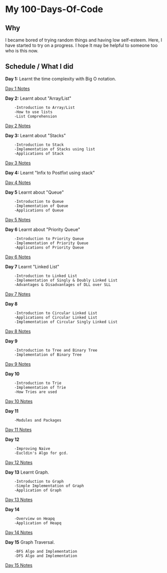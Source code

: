 # My 100-Days-Of-Code

## Why 
I became bored of trying random  things and having low self-esteem. Here, I have started to try on a progress. I hope It may be helpful to someone too who is this now. 

## Schedule / What I did

**Day 1:** Learnt the time complexity with Big O notation.

[Day 1 Notes](https://github.com/PrinceofChum/100-Days-Of-Code/blob/main/Day%2001/Day%201%20notes.pdf)

**Day 2:** Learnt about "Array/List"

        -Introduction to Array/List
        -How to use lists
        -List Comprehension

[Day 2 Notes](https://github.com/PrinceofChum/100-Days-Of-Code/blob/main/Day%2002/Day%202%20Notes%20-%20Array-List.pdf)

**Day 3:** Learnt about "Stacks"

        -Introduction to Stack
        -Implementation of Stacks using list
        -Applications of Stack
        
[Day 3 Notes](https://github.com/PrinceofChum/100-Days-Of-Code/blob/main/Day%2003/2020.12.27%20-%20Doc%20Scanner.pdf)

**Day 4:** Learnt "Infix to Postfixt using stack"

[Day 4 Notes](https://github.com/PrinceofChum/100-Days-Of-Code/blob/main/Day%2004/Day%204%20notes.pdf)

**Day 5** Learnt about "Queue"
        
        -Introduction to Queue
        -Implementation of Queue
        -Applications of Queue
        
 [Day 5 Notes](https://github.com/PrinceofChum/100-Days-Of-Code/blob/main/Day%2005/Day%205%20Notes.pdf)
 
 **Day 6** Learnt about "Priority Queue"
       
        -Introduction to Priority Queue
        -Implementation of Priority Queue
        -Applications of Priority Queue
        
 [Day 6 Notes](https://github.com/PrinceofChum/100-Days-Of-Code/blob/main/Day%2006/Day%206%20Notes.pdf)
 
 **Day 7** Learnt "Linked List"
 
        -Introduction to Linked List
        -Implementation of Singly & Doubly Linked List
        -Advantages & Disadvantages of DLL over SLL
        
[Day 7 Notes](https://github.com/PrinceofChum/100-Days-Of-Code/blob/main/Day%2007/Day%207%20Notes.pdf)

**Day 8**

        -Introduction to Circular Linked List
        -Applications of Circular Linked List
        -Implementation of Circular Singly Linked List
        
[Day 8 Notes](https://github.com/PrinceofChum/100-Days-Of-Code/blob/main/Day%2008/Day%208%20Notes%20-%20Circular%20Linked%20List.pdf)

**Day 9**

        -Introduction to Tree and Binary Tree
        -Implementation of Binary Tree

[Day 9 Notes](https://github.com/PrinceofChum/100-Days-Of-Code/blob/main/Day%2009/Day%209%20Notes%20-%20Binary%20Tree.pdf)

**Day 10** 

        -Introduction to Trie
        -Implementation of Trie
        -How Tries are used

[Day 10 Notes](https://github.com/PrinceofChum/100-Days-Of-Code/blob/main/Day%2010/Day%2010%20Notes%20-%20Trie.pdf)

**Day 11**

        -Modules and Packages
 
 [Day 11 Notes](https://github.com/PrinceofChum/100-Days-Of-Code/blob/main/Day%2011/Day%2011%20Notes%20-%20Modules%20and%20Packages.pdf)
 
 **Day 12**
 
        -Improving Naive
        -Eucldin's Algo for gcd.
   
[Day 12 Notes](https://github.com/PrinceofChum/100-Days-Of-Code/blob/main/Day%2012/Day%2012%20Notes%20-%20Improving%20Naive.pdf)

**Day 13** Learnt Graph.

        -Introduction to Graph
        -Simple Implementation of Graph
        -Application of Graph

[Day 13 Notes](https://github.com/PrinceofChum/100-Days-Of-Code/blob/main/Day%2013/Day%2013%20Notes%20-%20Introduction%20to%20Graph.pdf)

**Day 14**
        
        -Overview on Heapq
        -Application of Heapq
        
[Day 14 Notes](https://github.com/PrinceofChum/100-Days-Of-Code/blob/main/Day%2014/Day%2014%20Notes%20-%20Heapq%20Overview.pdf)

**Day 15** Graph Traversal.

        -BFS Algo and Implementation
        -DFS Algo and Implementation
       
[Day 15 Notes](https://github.com/PrinceofChum/100-Days-Of-Code/blob/main/Day%2015/Day%2015%20Notes%20-%20BFS%20and%20DFS%20in%20Graph.pdf)

